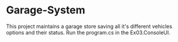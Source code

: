 # Garage-System
This project maintains a garage store saving all it's different vehicles options and their status. Run the program.cs in the Ex03.ConsoleUI.
